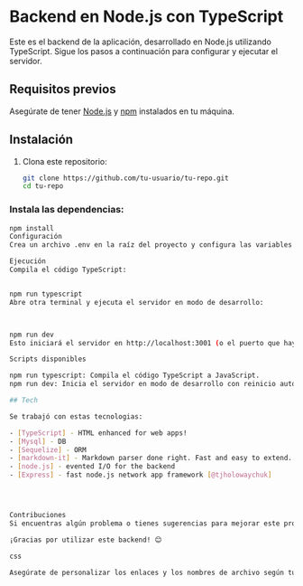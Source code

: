 # Backend en Node.js con TypeScript

Este es el backend de la aplicación, desarrollado en Node.js utilizando TypeScript. Sigue los pasos a continuación para configurar y ejecutar el servidor.

## Requisitos previos

Asegúrate de tener [Node.js](https://nodejs.org/) y [npm](https://www.npmjs.com/) instalados en tu máquina.

## Instalación

1. Clona este repositorio:

   ```bash
   git clone https://github.com/tu-usuario/tu-repo.git
   cd tu-repo
### Instala las dependencias:

```bash
npm install
Configuración
Crea un archivo .env en la raíz del proyecto y configura las variables de entorno necesarias. Puedes seguir el ejemplo en el archivo .env.example.

Ejecución
Compila el código TypeScript:


npm run typescript
Abre otra terminal y ejecuta el servidor en modo de desarrollo:



npm run dev
Esto iniciará el servidor en http://localhost:3001 (o el puerto que hayas configurado en el archivo .env). Puedes acceder a la API y realizar las solicitudes correspondientes.

Scripts disponibles

npm run typescript: Compila el código TypeScript a JavaScript.
npm run dev: Inicia el servidor en modo de desarrollo con reinicio automático.

## Tech

Se trabajó con estas tecnologias:

- [TypeScript] - HTML enhanced for web apps!
- [Mysql] - DB
- [Sequelize] - ORM
- [markdown-it] - Markdown parser done right. Fast and easy to extend.
- [node.js] - evented I/O for the backend
- [Express] - fast node.js network app framework [@tjholowaychuk]




Contribuciones
Si encuentras algún problema o tienes sugerencias para mejorar este proyecto, ¡siéntete libre de abrir un issue o enviar un pull request!

¡Gracias por utilizar este backend! 😊

css

Asegúrate de personalizar los enlaces y los nombres de archivo según tu proyecto. Este README proporciona una guía básica para que los usuarios puedan configurar y ejecutar el backend en Node.js con TypeScript
